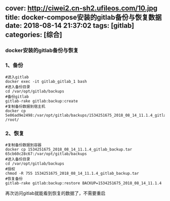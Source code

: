 cover: http://ciwei2.cn-sh2.ufileos.com/10.jpg
title: docker-compose安装的gitlab备份与恢复数据
date: 2018-08-14 21:37:02
tags: [gitlab]
categories: [综合]
---
### docker安装的gitlab备份与恢复
<!--more-->

### 1、备份
```
#进入gitlab
docker exec -it gitlab_gitlab_1 bash
#进入备份目录
cd /var/opt/gitlab/backups
#备份gitlab
gitlab-rake gitlab:backup:create
#复制备份数据到宿主机
docker cp 5e06ad9e2498:/var/opt/gitlab/backups/1534251675_2018_08_14_11.1.4_gitlab_backup.tar /root/
```

### 2、恢复
```
#复制备份数据到容器
docker cp 1534251675_2018_08_14_11.1.4_gitlab_backup.tar 65cb60c28c67:/var/opt/gitlab/backups
#进入备份目录
cd /var/opt/gitlab/backups
#授权
chmod -R 755 1534251675_2018_08_14_11.1.4_gitlab_backup.tar
#恢复备份
gitlab-rake gitlab:backup:restore BACKUP=1534251675_2018_08_14_11.1.4
```

再次访问gitlab就能看到恢复的数据了，不需要重启